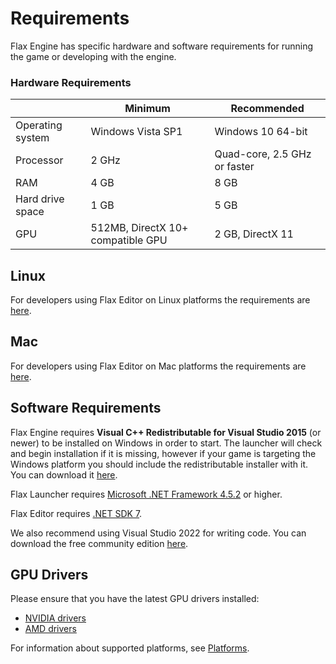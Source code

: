 # Requirements

Flax Engine has specific hardware and software requirements for running the game or developing with the engine.

### Hardware Requirements

| | Minimum | Recommended |
|-------|-------|-------|
| Operating system | Windows Vista SP1 | Windows 10 64-bit |
| Processor | 2 GHz | Quad-core, 2.5 GHz or faster |
| RAM | 4 GB | 8 GB |
| Hard drive space | 1 GB | 5 GB |
| GPU | 512MB, DirectX 10+ compatible GPU | 2 GB, DirectX 11 |

## Linux

For developers using Flax Editor on Linux platforms the requirements are [here](linux.md).

## Mac

For developers using Flax Editor on Mac platforms the requirements are [here](mac.md).

## Software Requirements

Flax Engine requires **Visual C++ Redistributable for Visual Studio 2015** (or newer) to be installed on Windows in order to start.
The launcher will check and begin installation if it is missing, however if your game is targeting the Windows platform you should include the redistributable installer with it. You can download it [here](https://www.microsoft.com/download/details.aspx?id=48145).

Flax Launcher requires [Microsoft .NET Framework 4.5.2](https://www.microsoft.com/en-us/download/details.aspx?id=42642) or higher.

Flax Editor requires [.NET SDK 7](ttps://dotnet.microsoft.com/en-us/download/dotnet/7.0).

We also recommend using Visual Studio 2022 for writing code.
You can download the free community edition [here](https://www.visualstudio.com/downloads/).

## GPU Drivers

Please ensure that you have the latest GPU drivers installed:
- [NVIDIA drivers](https://www.nvidia.com/Download/index.aspx)
- [AMD drivers](https://www.amd.com/support)

For information about supported platforms, see [Platforms](../platforms/index.md).

